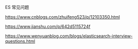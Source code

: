 ES 常见问题

https://www.cnblogs.com/zhuifeng523/p/12103350.html

https://www.jianshu.com/p/642d5115724f

https://www.wenyuanblog.com/blogs/elasticsearch-interview-questions.html





